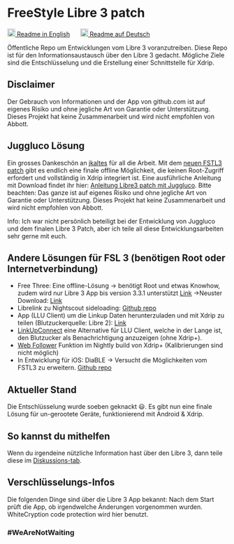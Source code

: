 # FreeStyle Libre 3 patch

<a href="README.md"><img alt="EN" src="https://user-images.githubusercontent.com/65506676/190852356-073bf576-6e3a-45f3-a658-be1c4a8d7286.png" width="18px" /> Readme in English</a>
&nbsp;&nbsp;&nbsp;&nbsp;
<a href="README.de-de.md"><img  alt="DE" src="https://user-images.githubusercontent.com/65506676/190851702-b2699677-462a-4a5a-b23e-efb1cad56890.png" width="18px" /> Readme auf Deutsch</a>

Öffentliche Repo um Entwicklungen vom Libre 3 voranzutreiben. Diese Repo ist für den Informationsaustausch über den Libre 3 gedacht. Mögliche Ziele sind die Entschlüsselung und die Erstellung einer Schnittstelle für Xdrip.

## Disclaimer

Der Gebrauch von Informationen und der App von github.com ist auf eigenes Risiko und ohne jegliche Art von Garantie oder Unterstützung. Dieses Projekt hat keine Zusammenarbeit und wird nicht empfohlen von Abbott.

## Juggluco Lösung

Ein grosses Dankeschön an [jkaltes](http://jkaltes.byethost16.com/) für all die Arbeit. Mit dem [neuen FSTL3 patch](http://jkaltes.byethost16.com/Juggluco/libre3/) gibt es endlich eine finale offline Möglichkeit, die keinen Root-Zugriff erfordert und vollständig in Xdrip integriert ist. Eine ausführliche Anleitung mit Download findet ihr hier: [Anleitung Libre3 patch mit Juggluco](./Juggluco-solution/instructions/de/instructions.md). Bitte beachten: Das ganze ist auf eigenes Risiko und ohne jegliche Art von Garantie oder Unterstützung. Dieses Projekt hat keine Zusammenarbeit und wird nicht empfohlen von Abbott.

Info: Ich war nicht persönlich beteiligt bei der Entwicklung von Juggluco und dem finalen Libre 3 Patch, aber ich teile all diese Entwicklungsarbeiten sehr gerne mit euch.

## Andere Lösungen für FSL 3 (benötigen Root oder Internetverbindung)

- Free Three: Eine offline-Lösung -> benötigt Root und etwas Knowhow, zudem wird nur Libre 3 App bis version 3.3.1 unterstützt [Link](https://insulinclub.de/index.php?thread/33795-free-three-ein-xposed-lsposed-modul-f%C3%BCr-libre-3-aktueller-wert-am-sperrbildschir/)
    ->Neuster Download: [Link](https://mega.nz/file/H51h3ILS#65mfhvDvPbtnbdWSOeXHHNxABDD60nP7iODxaDN_QPk)
- Librelink zu Nightscout sideloading: [Github repo](https://github.com/timoschlueter/nightscout-librelink-up)
- App (LLU Client) um die Linkup Daten herunterzuladen und mit Xdrip zu teilen (Blutzuckerquelle: Libre 2): [Link](https://insulinclub.de/index.php?thread/33987-llu-client/&postID=654144#post654144)
- [LinkUpConnect](https://github.com/cmtjk/LinkUpConnect) eine Alternative für LLU Client, welche in der Lange ist, den Blutzucker als Benachrichtigung anzuzeigen (ohne Xdrip+).
- [Web Follower](https://xdrip.readthedocs.io/en/latest/install/webfollower/) Funktion im Nightly build von Xdrip+ (Kalibrierungen sind nicht möglich)
- In Entwicklung für iOS: DiaBLE -> Versucht die Möglichkeiten vom FSTL3 zu erweitern. [Github repo](https://github.com/gui-dos/DiaBLE)

## Aktueller Stand

Die Entschlüsselung wurde soeben geknackt :smiley:. Es gibt nun eine finale Lösung für un-gerootete Geräte, funktionierend mit Android & Xdrip.

## So kannst du mithelfen

Wenn du irgendeine nützliche Information hast über den Libre 3, dann teile diese im [Diskussions-tab](https://github.com/maheini/FreeStyle-Libre-3-patch/discussions).

## Verschlüsselungs-Infos

Die folgenden Dinge sind über die Libre 3 App bekannt: Nach dem Start prüft die App, ob irgendwelche Änderungen vorgenommen wurden. WhiteCryption code protection wird hier benutzt.

### #WeAreNotWaiting
